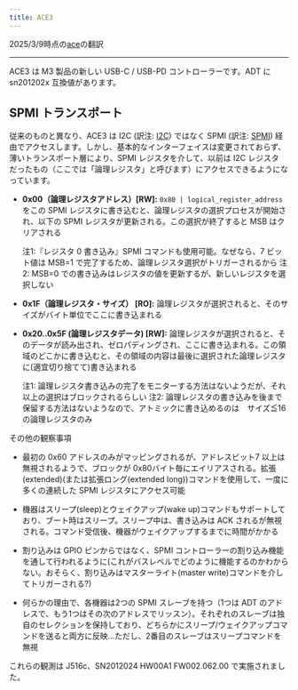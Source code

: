 ```yaml
---
title: ACE3
---
```


2025/3/9時点の[ace](https://github.com/AsahiLinux/docs/blob/main/docs/hw/soc/ace3.md)の翻訳

---
ACE3 は M3 製品の新しい USB-C / USB-PD コントローラーです。ADT に sn201202x 互換値があります。

## SPMI トランスポート

従来のものと異なり、ACE3 は I2C (訳注: [I2C](https://ja.wikipedia.org/wiki/I2C)) ではなく SPMI (訳注: [SPMI](https://en.wikipedia.org/wiki/System_Power_Management_Interface)) 
経由でアクセスします。しかし、基本的なインターフェイスは変更されておらず、薄いトランスポート層により、SPMI レジスタを介して、以前は I2C レジスタ
だったもの（ここでは「論理レジスタ」と呼びます）にアクセスできるようになっています。

- **0x00（論理レジスタアドレス）[RW]:** `0x80 | logical_register_address`をこの SPMI レジスタに書き込むと、論理レジスタの選択プロセスが開始され、以下の SPMI レジスタが更新される。この選択が終了すると MSB はクリアされる

  注1:『レジスタ 0 書き込み』SPMI コマンドも使用可能。なぜなら、7 ビット値は MSB=1 で完了するため、論理レジスタ選択がトリガーされるから
  注2: MSB=0 での書き込みはレジスタの値を更新するが、新しいレジスタを選択しない


- **0x1F（論理レジスタ・サイズ） [RO]:** 論理レジスタが選択されると、そのサイズがバイト単位でここに書き込まれる

- **0x20..0x5F (論理レジスタデータ) [RW]:** 論理レジスタが選択されると、そのデータが読み出され、ゼロパディングされ、ここに書き込まれる。この領域のどこかに書き込むと、その領域の内容は最後に選択された論理レジスタに(適宜切り捨てて)書き込まれる

  注1: 論理レジスタ書き込みの完了をモニターする方法はないようだが、それ以上の選択はブロックされるらしい
  注2: 論理レジスタの書き込みを後まで保留する方法はないようなので、アトミックに書き込めるのは　サイズ≦16 の論理レジスタのみ

その他の観察事項

- 最初の 0x60 アドレスのみがマッピングされるが、アドレスビット7 以上は無視されるようで、ブロックが 0x80バイト毎にエイリアスされる。拡張(extended)(または拡張ロング(extended long))コマンドを使用して、一度に多くの連続した SPMI レジスタにアクセス可能

- 機器はスリープ(sleep)とウェイクアップ(wake up)コマンドもサポートしており、ブート時はスリープ。スリープ中は、書き込みは ACK されるが無視される。コマンド受信後、機器がウェイクアップするまでに時間がかかる

- 割り込みは GPIO ピンからではなく、SPMI コントローラーの割り込み機能を通して行われるように(これがバスレベルでどのように機能するのかわからない。おそらく、割り込みはマスターライト(master write)コマンドを介してトリガーされる?)

- 何らかの理由で、各機器は2つの SPMI スレーブを持つ（1つは ADT のアドレスで、もう1つはその次のアドレスでリッスン）。それぞれのスレーブは独自のセレクションを保持しており、どちらかにスリープ/ウェイクアップコマンドを送ると両方に反映...ただし、2番目のスレーブはスリープコマンドを無視

これらの観測は J516c、SN2012024 HW00A1 FW002.062.00 で実施されました。

